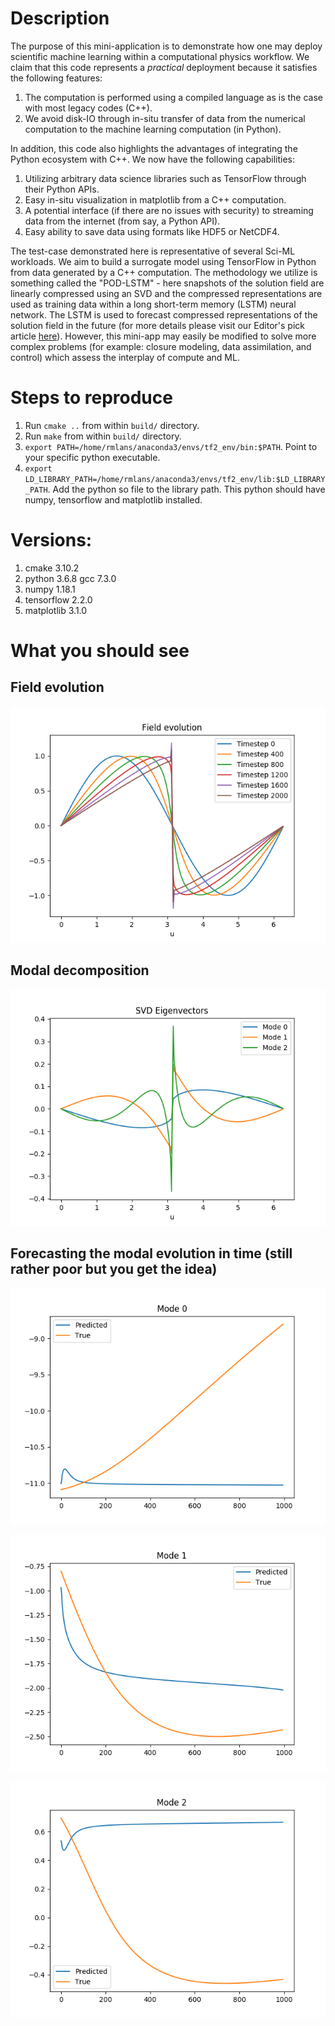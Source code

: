 # Description

The purpose of this mini-application is to demonstrate how one may deploy scientific machine learning within a computational physics workflow. We claim that this code represents a *practical* deployment because it satisfies the following features:
1. The computation is performed using a compiled language as is the case with most legacy codes (C++).
2. We avoid disk-IO through in-situ transfer of data from the numerical computation to the machine learning computation (in Python).

In addition, this code also highlights the advantages of integrating the Python ecosystem with C++. We now have the following capabilities:
1. Utilizing arbitrary data science libraries such as TensorFlow through their Python APIs.
2. Easy in-situ visualization in matplotlib from a C++ computation.
3. A potential interface (if there are no issues with security) to streaming data from the internet (from say, a Python API).
4. Easy ability to save data using formats like HDF5 or NetCDF4.

The test-case demonstrated here is representative of several Sci-ML workloads. We aim to build a surrogate model using TensorFlow in Python from data generated by a C++ computation. The methodology we utilize is something called the "POD-LSTM" - here snapshots of the solution field are linearly compressed using an SVD and the compressed representations are used as training data within a long short-term memory (LSTM) neural network. The LSTM is used to forecast compressed representations of the solution field in the future (for more details please visit our Editor's pick article [here](https://doi.org/10.1063/5.0019884)). However, this mini-app may easily be modified to solve more complex problems (for example: closure modeling, data assimilation, and control) which assess the interplay of compute and ML.

# Steps to reproduce
1. Run `cmake ..`  from within `build/` directory.
2. Run `make` from within `build/` directory.
3. `export PATH=/home/rmlans/anaconda3/envs/tf2_env/bin:$PATH`. Point to your specific python executable.
4. `export LD_LIBRARY_PATH=/home/rmlans/anaconda3/envs/tf2_env/lib:$LD_LIBRARY_PATH`. Add the python so file to the library path. This python should have numpy, tensorflow and matplotlib installed.

# Versions:
1. cmake 3.10.2
2. python 3.6.8 gcc 7.3.0
3. numpy 1.18.1
4. tensorflow 2.2.0
5. matplotlib 3.1.0

# What you should see

## Field evolution
![Fields](Field_evolution.png "Fields")

## Modal decomposition
![Modes](SVD_Eigenvectors.png "Modes")

## Forecasting the modal evolution in time (still rather poor but you get the idea)
![Forecasting Mode 0](Mode_0_prediction.png "Mode 0 prediction")

![Forecasting Mode 1](Mode_1_prediction.png "Mode 1 prediction")

![Forecasting Mode 2](Mode_2_prediction.png "Mode 2 prediction")
